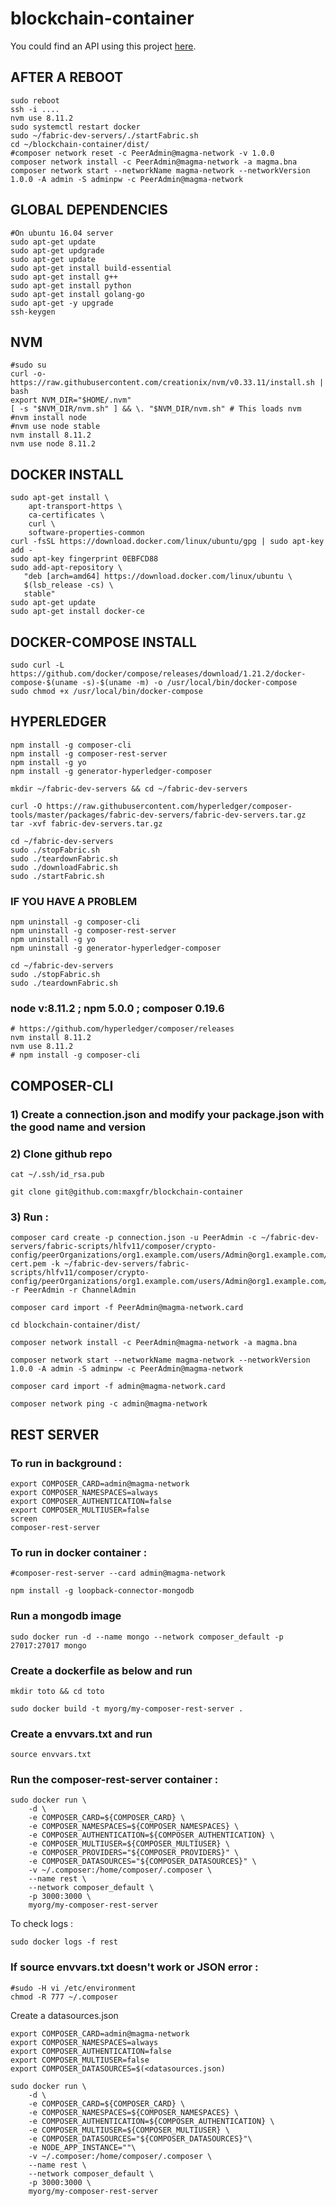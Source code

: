 # blockchain-container

You could find an API using this project [here](https://github.com/maxgfr/api-php-container).

## AFTER A REBOOT
```shell
sudo reboot
ssh -i ....
nvm use 8.11.2
sudo systemctl restart docker
sudo ~/fabric-dev-servers/./startFabric.sh
cd ~/blockchain-container/dist/
#composer network reset -c PeerAdmin@magma-network -v 1.0.0
composer network install -c PeerAdmin@magma-network -a magma.bna
composer network start --networkName magma-network --networkVersion 1.0.0 -A admin -S adminpw -c PeerAdmin@magma-network
```

## GLOBAL DEPENDENCIES
```shell
#On ubuntu 16.04 server
sudo apt-get update
sudo apt-get updgrade
sudo apt-get update
sudo apt-get install build-essential
sudo apt-get install g++
sudo apt-get install python
sudo apt-get install golang-go
sudo apt-get -y upgrade
ssh-keygen
```

## NVM
```shell
#sudo su
curl -o- https://raw.githubusercontent.com/creationix/nvm/v0.33.11/install.sh | bash
export NVM_DIR="$HOME/.nvm"
[ -s "$NVM_DIR/nvm.sh" ] && \. "$NVM_DIR/nvm.sh" # This loads nvm
#nvm install node
#nvm use node stable
nvm install 8.11.2
nvm use node 8.11.2
```


## DOCKER INSTALL
```shell
sudo apt-get install \
    apt-transport-https \
    ca-certificates \
    curl \
    software-properties-common
curl -fsSL https://download.docker.com/linux/ubuntu/gpg | sudo apt-key add -
sudo apt-key fingerprint 0EBFCD88
sudo add-apt-repository \
   "deb [arch=amd64] https://download.docker.com/linux/ubuntu \
   $(lsb_release -cs) \
   stable"
sudo apt-get update
sudo apt-get install docker-ce
```

## DOCKER-COMPOSE INSTALL
```shell
sudo curl -L https://github.com/docker/compose/releases/download/1.21.2/docker-compose-$(uname -s)-$(uname -m) -o /usr/local/bin/docker-compose
sudo chmod +x /usr/local/bin/docker-compose
```


## HYPERLEDGER
```shell
npm install -g composer-cli
npm install -g composer-rest-server
npm install -g yo
npm install -g generator-hyperledger-composer
```

```shell
mkdir ~/fabric-dev-servers && cd ~/fabric-dev-servers

curl -O https://raw.githubusercontent.com/hyperledger/composer-tools/master/packages/fabric-dev-servers/fabric-dev-servers.tar.gz
tar -xvf fabric-dev-servers.tar.gz
```

```shell
cd ~/fabric-dev-servers
sudo ./stopFabric.sh
sudo ./teardownFabric.sh
sudo ./downloadFabric.sh
sudo ./startFabric.sh
```

### IF YOU HAVE A PROBLEM
```shell
npm uninstall -g composer-cli
npm uninstall -g composer-rest-server
npm uninstall -g yo
npm uninstall -g generator-hyperledger-composer
```

```shell
cd ~/fabric-dev-servers
sudo ./stopFabric.sh
sudo ./teardownFabric.sh
```

### node v:8.11.2 ; npm 5.0.0 ; composer 0.19.6
```shell
# https://github.com/hyperledger/composer/releases
nvm install 8.11.2
nvm use 8.11.2
# npm install -g composer-cli
```

## COMPOSER-CLI

### 1) Create a connection.json and modify your package.json with the good name and version

### 2) Clone github repo

```shell
cat ~/.ssh/id_rsa.pub

git clone git@github.com:maxgfr/blockchain-container
```

### 3) Run :

```shell
composer card create -p connection.json -u PeerAdmin -c ~/fabric-dev-servers/fabric-scripts/hlfv11/composer/crypto-config/peerOrganizations/org1.example.com/users/Admin@org1.example.com/msp/signcerts/Admin@org1.example.com-cert.pem -k ~/fabric-dev-servers/fabric-scripts/hlfv11/composer/crypto-config/peerOrganizations/org1.example.com/users/Admin@org1.example.com/msp/keystore/114aab0e76bf0c78308f89efc4b8c9423e31568da0c340ca187a9b17aa9a4457_sk -r PeerAdmin -r ChannelAdmin

composer card import -f PeerAdmin@magma-network.card

cd blockchain-container/dist/

composer network install -c PeerAdmin@magma-network -a magma.bna

composer network start --networkName magma-network --networkVersion 1.0.0 -A admin -S adminpw -c PeerAdmin@magma-network

composer card import -f admin@magma-network.card

composer network ping -c admin@magma-network
```

## REST SERVER


### To run in background :

```shell
export COMPOSER_CARD=admin@magma-network
export COMPOSER_NAMESPACES=always
export COMPOSER_AUTHENTICATION=false
export COMPOSER_MULTIUSER=false
screen
composer-rest-server
```

### To run in docker container :
```shell
#composer-rest-server --card admin@magma-network

npm install -g loopback-connector-mongodb
```

### Run a mongodb image
```shell
sudo docker run -d --name mongo --network composer_default -p 27017:27017 mongo
```

### Create a dockerfile as below and run

```shell
mkdir toto && cd toto
```

```shell
sudo docker build -t myorg/my-composer-rest-server .
```

### Create a envvars.txt and run
```shell
source envvars.txt
```

### Run the composer-rest-server container :
```shell
sudo docker run \
    -d \
    -e COMPOSER_CARD=${COMPOSER_CARD} \
    -e COMPOSER_NAMESPACES=${COMPOSER_NAMESPACES} \
    -e COMPOSER_AUTHENTICATION=${COMPOSER_AUTHENTICATION} \
    -e COMPOSER_MULTIUSER=${COMPOSER_MULTIUSER} \
    -e COMPOSER_PROVIDERS="${COMPOSER_PROVIDERS}" \
    -e COMPOSER_DATASOURCES="${COMPOSER_DATASOURCES}" \
    -v ~/.composer:/home/composer/.composer \
    --name rest \
    --network composer_default \
    -p 3000:3000 \
    myorg/my-composer-rest-server
```

To check logs :
```shell
sudo docker logs -f rest
```

### If source envvars.txt doesn't work or JSON error :

```shell
#sudo -H vi /etc/environment
chmod -R 777 ~/.composer
```
Create a datasources.json
```shell
export COMPOSER_CARD=admin@magma-network
export COMPOSER_NAMESPACES=always
export COMPOSER_AUTHENTICATION=false
export COMPOSER_MULTIUSER=false
export COMPOSER_DATASOURCES=$(<datasources.json)

sudo docker run \
    -d \
    -e COMPOSER_CARD=${COMPOSER_CARD} \
    -e COMPOSER_NAMESPACES=${COMPOSER_NAMESPACES} \
    -e COMPOSER_AUTHENTICATION=${COMPOSER_AUTHENTICATION} \
    -e COMPOSER_MULTIUSER=${COMPOSER_MULTIUSER} \
    -e COMPOSER_DATASOURCES="${COMPOSER_DATASOURCES}"\
    -e NODE_APP_INSTANCE=""\
    -v ~/.composer:/home/composer/.composer \
    --name rest \
    --network composer_default \
    -p 3000:3000 \
    myorg/my-composer-rest-server
```
